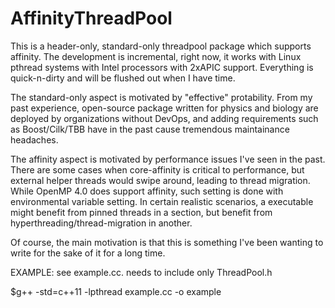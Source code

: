 AffinityThreadPool
==================

This is a header-only, standard-only threadpool package which supports affinity. The development is incremental, right now, it works with Linux pthread systems with Intel processors with 2xAPIC support. Everything is quick-n-dirty and will be flushed out when I have time.

The standard-only aspect is motivated by "effective" protability. From my past experience, open-source package written for physics and biology are deployed by organizations without DevOps, and adding requirements such as Boost/Cilk/TBB have in the past cause tremendous maintainance headaches.

The affinity aspect is motivated by performance issues I've seen in the past. There are some cases when core-affinity is critical to performance, but external helper threads would swipe around, leading to thread migration.  While OpenMP 4.0 does support affinity, such setting is done with environmental variable setting. In certain realistic scenarios, a executable might benefit from pinned threads in a section, but benefit from hyperthreading/thread-migration in another.

Of course, the main motivation is that this is something I've been wanting to write for the sake of it for a long time.

EXAMPLE: see example.cc. needs to include only ThreadPool.h

$g++ -std=c++11 -lpthread example.cc -o example
